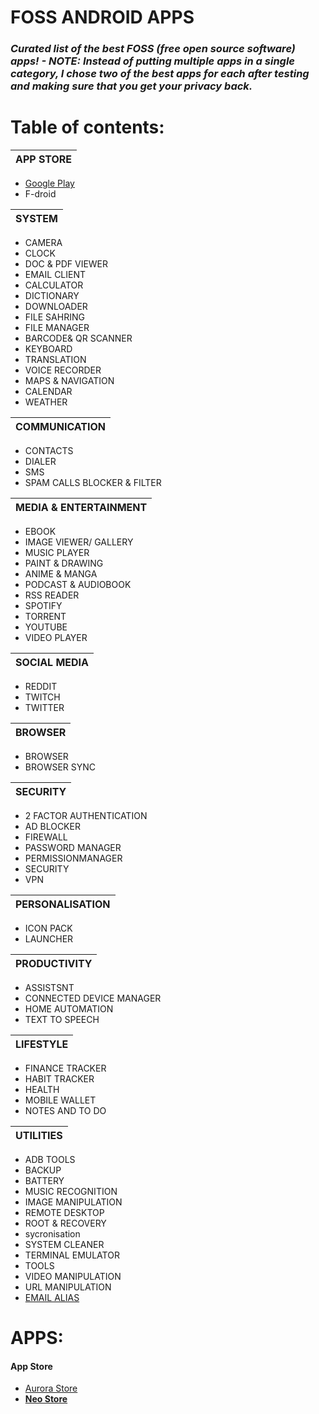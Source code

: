 # FOSS ANDROID APPS
### _Curated list of the best FOSS (free open source software) apps! - NOTE: Instead of putting multiple apps in a single category, I chose two of the best apps for each after testing and making sure that you get your privacy back._

# Table of contents:

| **APP STORE** |   
| -------------- | 
- [Google Play](#Aurora-Store)
- F-droid 

| **SYSTEM** |
| -------------- | 
- CAMERA
- CLOCK
- DOC & PDF VIEWER
- EMAIL CLIENT
- CALCULATOR
- DICTIONARY
- DOWNLOADER
- FILE SAHRING
- FILE MANAGER
- BARCODE& QR SCANNER
- KEYBOARD
- TRANSLATION
- VOICE RECORDER
- MAPS & NAVIGATION
- CALENDAR
- WEATHER

| **COMMUNICATION** |
| -------------- | 
- CONTACTS
- DIALER
- SMS
- SPAM CALLS BLOCKER & FILTER

| **MEDIA & ENTERTAINMENT** |
| -------------- | 
- EBOOK
- IMAGE VIEWER/ GALLERY
- MUSIC PLAYER
- PAINT & DRAWING
- ANIME & MANGA
- PODCAST & AUDIOBOOK
- RSS READER
- SPOTIFY
- TORRENT
- YOUTUBE
- VIDEO PLAYER

| **SOCIAL MEDIA** |
| -------------- | 
- REDDIT
- TWITCH
- TWITTER

| **BROWSER** |
| -------------- | 
- BROWSER
- BROWSER SYNC

| **SECURITY** |
| -------------- | 
- 2 FACTOR AUTHENTICATION
- AD BLOCKER
- FIREWALL
- PASSWORD MANAGER
- PERMISSIONMANAGER
- SECURITY
- VPN

| **PERSONALISATION** |
| -------------- |  
- ICON PACK
- LAUNCHER

| **PRODUCTIVITY** |
| -------------- | 
- ASSISTSNT
- CONNECTED DEVICE MANAGER
- HOME AUTOMATION
- TEXT TO SPEECH

| **LIFESTYLE** |
| -------------- | 
- FINANCE TRACKER
- HABIT TRACKER
- HEALTH
- MOBILE WALLET
- NOTES AND TO DO

| **UTILITIES** |
| -------------- | 
- ADB TOOLS
- BACKUP
- BATTERY
- MUSIC RECOGNITION
- IMAGE MANIPULATION
- REMOTE DESKTOP
- ROOT & RECOVERY
- sycronisation
- SYSTEM CLEANER
- TERMINAL EMULATOR
- TOOLS
- VIDEO MANIPULATION
- URL MANIPULATION
- [EMAIL ALIAS](#Open-your-favorite-Terminal-and-run-these-commands)
 
# APPS:

#### App Store
- [Aurora Store](https://f-droid.org/packages/com.aurora.store/)
- [**Neo Store**](https://f-droid.org/packages/com.machiav3lli.fdroid/)








